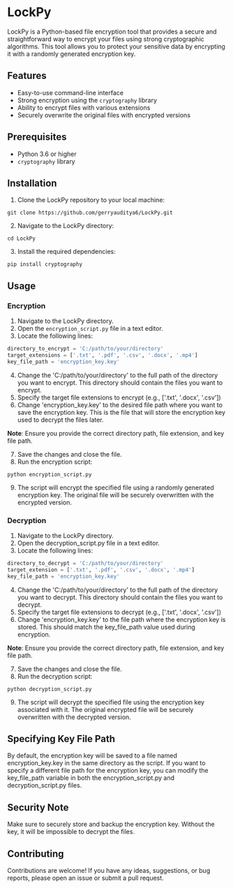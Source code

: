 # LockPy
LockPy is a Python-based file encryption tool that provides a secure and straightforward way to encrypt your files using strong cryptographic algorithms. This tool allows you to protect your sensitive data by encrypting it with a randomly generated encryption key.

## Features

- Easy-to-use command-line interface
- Strong encryption using the `cryptography` library
- Ability to encrypt files with various extensions
- Securely overwrite the original files with encrypted versions

## Prerequisites

- Python 3.6 or higher
- `cryptography` library

## Installation

1. Clone the LockPy repository to your local machine: 
```
git clone https://github.com/gerryauditya6/LockPy.git
```
2. Navigate to the LockPy directory: 
```
cd LockPy
```
3. Install the required dependencies: 
```
pip install cryptography
```


## Usage

### Encryption

1. Navigate to the LockPy directory.
2. Open the `encryption_script.py` file in a text editor.
3. Locate the following lines:
```python
directory_to_encrypt = 'C:/path/to/your/directory'
target_extensions = ['.txt', '.pdf', '.csv', '.docx', '.mp4']
key_file_path = 'encryption_key.key'
```
4. Change the 'C:/path/to/your/directory' to the full path of the directory you want to encrypt. This directory should contain the files you want to encrypt.
5. Specify the target file extensions to encrypt (e.g., ['.txt', '.docx', '.csv'])
6. Change 'encryption_key.key' to the desired file path where you want to save the encryption key. This is the file that will store the encryption key used to decrypt the files later.

**Note**: Ensure you provide the correct directory path, file extension, and key file path.

7. Save the changes and close the file.
8. Run the encryption script:
```
python encryption_script.py
```
9. The script will encrypt the specified file using a randomly generated encryption key. The original file will be securely overwritten with the encrypted version.

### Decryption

1. Navigate to the LockPy directory.
2. Open the decryption_script.py file in a text editor.
3. Locate the following lines:
```python
directory_to_decrypt = 'C:/path/to/your/directory'
target_extension = ['.txt', '.pdf', '.csv', '.docx', '.mp4']
key_file_path = 'encryption_key.key'
```
4. Change the 'C:/path/to/your/directory' to the full path of the directory you want to decrypt. This directory should contain the files you want to decrypt.
5. Specify the target file extensions to decrypt (e.g., ['.txt', '.docx', '.csv'])
6. Change 'encryption_key.key' to the file path where the encryption key is stored. This should match the key_file_path value used during encryption.

**Note**: Ensure you provide the correct directory path, file extension, and key file path.

7. Save the changes and close the file.
8. Run the decryption script:
```
python decryption_script.py
```
9. The script will decrypt the specified file using the encryption key associated with it. The original encrypted file will be securely overwritten with the decrypted version.

## Specifying Key File Path
By default, the encryption key will be saved to a file named encryption_key.key in the same directory as the script. If you want to specify a different file path for the encryption key, you can modify the key_file_path variable in both the encryption_script.py and decryption_script.py files.

## Security Note
Make sure to securely store and backup the encryption key. Without the key, it will be impossible to decrypt the files.

## Contributing
Contributions are welcome! If you have any ideas, suggestions, or bug reports, please open an issue or submit a pull request.

